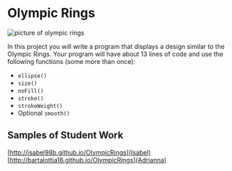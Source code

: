 Olympic Rings
=============

![picture of olympic rings](OlympicRings.JPG)  

In this project you will write a program that displays a design similar to the Olympic Rings. Your program will have about 13 lines of code and use the following functions (some more than once):

*	`ellipse()`  
*	`size()`  
*	`noFill()`  
*	`stroke()`  
*	`strokeWeight()`
*	Optional `smooth()`  

Samples of Student Work
-----------------------
[http://isabel98b.github.io/OlympicRings](Isabel)
[http://bartalottia16.github.io/OlympicRings](Adrianna)
